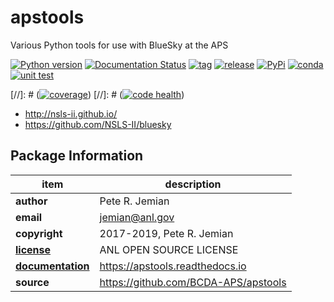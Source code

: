 # apstools

Various Python tools for use with BlueSky at the APS

[![Python version](https://img.shields.io/pypi/pyversions/apstools.svg)](https://pypi.python.org/pypi/apstools)
[![Documentation Status](https://readthedocs.org/projects/aps-bluesky-tools/badge/?version=latest)](http://aps-bluesky-tools.readthedocs.io/en/latest/?badge=latest)
[![tag](https://img.shields.io/github/tag/BCDA-APS/apstools.svg)](https://github.com/BCDA-APS/apstools/tags)
[![release](https://img.shields.io/github/release/BCDA-APS/apstools.svg)](https://github.com/BCDA-APS/apstools/releases)
[![PyPi](https://img.shields.io/pypi/v/apstools.svg)](https://pypi.python.org/pypi/apstools)
[![conda](https://anaconda.org/prjemian/apstools/badges/version.svg)](https://anaconda.org/prjemian/apstools)
[![unit test](https://travis-ci.org/BCDA-APS/apstools.svg?branch=master)](https://travis-ci.org/BCDA-APS/apstools)

[//]: # ([![coverage](https://coveralls.io/repos/github/BCDA-APS/apstools/badge.svg?branch=master)](https://coveralls.io/github/BCDA-APS/apstools?branch=master))
[//]: # ([![code health](https://landscape.io/github/BCDA-APS/apstools/master/landscape.svg?style=plastic)](https://landscape.io/github/BCDA-APS/apstools/master))

* http://nsls-ii.github.io/
* https://github.com/NSLS-II/bluesky

## Package Information

item              | description
------------------|--------------------------------
**author**        | Pete R. Jemian
**email**         | jemian@anl.gov
**copyright**     | 2017-2019, Pete R. Jemian
[**license**](apstools/LICENSE) | ANL OPEN SOURCE LICENSE
[**documentation**](https://apstools.readthedocs.io) | https://apstools.readthedocs.io
**source**        | https://github.com/BCDA-APS/apstools

